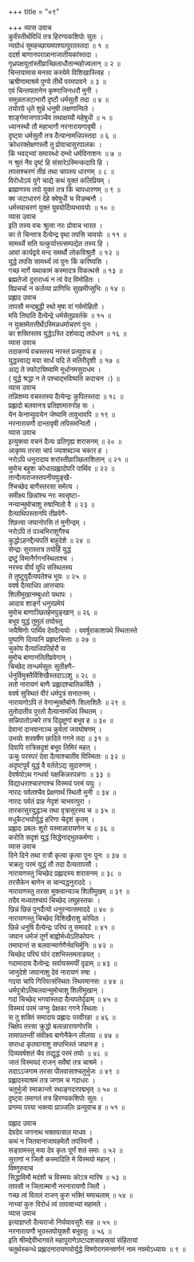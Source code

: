 +++
title = "०९"

+++
व्यास उवाच  
कुर्वंस्तीर्थविधिं तत्र हिरण्यकशिपोः सुतः ।  
न्यग्रोधं सुमहच्छायमपश्यत्पुरतस्तदा ॥ १ ॥  
ददर्श बाणानपरान्नानाजातीयकांस्तदा ।  
गृध्रपक्षयुतांस्तीव्राच्छिलाधौतान्महोज्वलान् ॥ २ ॥  
चिन्तयामास मनसा कस्येमे विशिखास्त्विह ।  
ऋषीणामाश्रमे पुण्ये तीर्थे परमपावने ॥ ३ ॥  
एवं चिन्तयतानेन कृष्णाजिनधरौ मुनी ।  
समुन्नतजटाभारौ दृष्टौ धर्मसुतौ तदा ॥ ४ ॥  
तयोरग्रे धृते शुभ्रे धनुषी लक्षणान्विते ।  
शार्ङ्गमाजगवञ्चैव तथाक्षय्यौ महेषुधी ॥ ५ ॥  
ध्यानस्थौ तौ महाभागौ नरनारायणावृषी ।  
दृष्ट्वा धर्मसुतौ तत्र दैत्यानामधिपस्तदा ॥ ६ ॥  
क्रोधरक्तेक्षणस्तौ तु प्रोवाचासुरपालकः ।  
किं भवद्‌भ्यां समारब्धो दम्भो धर्मविनाशनः ॥ ७ ॥  
न श्रुतं नैव दृष्टं हि संसारेऽस्मिन्कदापि हि ।  
तपसश्चरणं तीव्रं तथा चापस्य धारणम् ॥ ८ ॥  
विरोधोऽयं युगे चाद्ये कथं युक्तं कलिप्रियम् ।  
ब्राह्मणस्य तपो युक्तं तत्र किं चापधारणम् ॥ ९ ॥  
क्व जटाधारणं देहे क्वेषुधी च विडम्बनौ ।  
धर्मस्याचरणं युक्तं युवयोर्दिव्यभावयोः ॥ १० ॥  
व्यास उवाच  
इति तस्य वचः श्रुत्वा नरः प्रोवाच भारत ।  
का ते चिन्तात्र दैत्येन्द्र वृथा तपसि चावयोः ॥ ११ ॥  
सामर्थ्ये सति यत्कुर्यात्तत्सम्पद्येत तस्य हि ।  
आवां कार्यद्वये मन्द समर्थौ लोकविश्रुतौ ॥ १२ ॥  
युद्धे तपसि सामर्थ्यं त्वं पुनः किं करिष्यसि ।  
गच्छ मार्गे यथाकामं कस्मादत्र विकत्थसे ॥ १३ ॥  
ब्रह्मतेजो दुराराध्यं न त्वं वेद विमोहितः ।  
विप्रचर्चा न कर्तव्या प्राणिभिः सुखमीप्सुभिः ॥ १४ ॥  
प्रह्लाद उवाच  
तापसौ मन्दबुद्धी स्थो मृषा वां गर्वमोहितौ ।  
मयि तिष्ठति दैत्येन्द्रे धर्मसेतुप्रवर्तके ॥ १५ ॥  
न युक्तमेतत्तीर्थेऽस्मिन्नधर्माचरणं पुनः ।  
का शक्तिस्तव युद्धेऽस्ति दर्शयाद्य तपोधन ॥ १६ ॥  
व्यास उवाच  
तदाकर्ण्य वचस्तस्य नरस्तं प्रत्युवाच ह ।  
युद्धस्वाद्य मया सार्धं यदि ते मतिरीदृशी ॥ १७ ॥  
अद्य ते स्फोटयिष्यामि मूर्धानमसुराधम ।  
( युद्धे श्रद्धा न ते पश्चाद्‌भविष्यति कदाचन ।) ॥  
व्यास उवाच  
तन्निशम्य वचस्तस्य दैत्येन्द्रः कुपितस्तदा ॥ १८ ॥  
प्रह्लादो बलवानत्र प्रतिज्ञामारुरोह सः ।  
येन केनाप्युपायेन जेष्यामि तावुभावपि ॥ १९ ॥  
नरनारायणौ दान्तावृषी तपिसमन्वितौ ।  
व्यास उवाच  
इत्युक्त्वा वचनं दैत्यः प्रतिगृह्य शरासनम् ॥ २० ॥  
आकृष्य तरसा चापं ज्याशब्दञ्च चकार ह ।  
नरोऽपि धनुरादाय शरांस्तीव्राञ्छिलाशितान् ॥ २१ ॥  
मुमोच बहुशः कोधात्प्रह्लादोपरि पार्थिव ॥ २२ ॥  
तान्दैत्यराजस्तपनीयपुङ्खै-  
     श्चिच्छेद बाणैस्तरसा समेत्य ।  
समीक्ष्य छिन्नांश्च नरः स्वसृष्टा-  
     नन्यान्मुमोचाशु रुषान्वितो वै ॥ २३ ॥  
दैत्याथिपस्तानपि तीव्रवेगै-  
     श्छित्त्वा जघानोरसि तं मुनीन्द्रम् ।  
नरोऽपि तं पञ्चभिराशुगैश्च  
     कुद्धोऽहनद्दैत्यपतिं बाहुदेशे ॥ २४ ॥  
सेन्द्राः सुरास्तत्र तयोर्हि युद्धं  
     द्रष्टुं विमानैर्गगनस्थिताश्च ।  
नरस्य वीर्यं युधि संस्थितस्य  
     ते तुष्टुवुर्दैत्यपतेश्च भूयः ॥ २५ ॥  
ववर्ष दैत्याधिप आत्तचापः  
     शिलीमुखानम्बुधरो यथापः ।  
आदाय शार्ङ्ग धनुरप्रमेयं  
     मुमोच बाणाञ्छितहेमपुङ्खान् ॥ २६ ॥  
बभूव युद्धं तुमुलं तयोस्तु  
     जयैषिणोः पार्थिव देवदैत्ययोः ।
ववर्षुराकाशपथे स्थितास्ते  
     पुष्पाणि दिव्यानि प्रहृष्टचित्ताः ॥ २७ ॥  
चुकोप दैत्याधिपतिर्हरौ स  
     मुमोच बाणानतितीव्रवेगान् ।  
चिच्छेद तान्धर्मसुतः सुतीक्ष्णै-  
     र्धनुर्विमुक्तैर्विशिखैस्तदाऽऽशु ॥ २८ ॥  
ततो नारायणं बाणैः प्रह्लादश्चातिकर्षितैः ।  
ववर्ष सुस्थितं वीरं धर्मपुत्रं सनातनम् ।  
नारायणोऽपि तं वेगान्मुक्तैर्बाणैः शिलाशितैः ॥ २९ ॥  
तुतोदातीव पुरतो दैत्यानामधिपं स्थितम् ।  
सन्निपातोऽम्बरे तत्र दिदृक्षूणां बभूव ह ॥ ३० ॥  
देवानां दानवानाञ्च कुर्वतां जयघोषणम् ।  
उभयोः शरवर्षेण छादिते गगने तदा ॥ ३१ ॥  
दिवापि रात्रिसदृशं बभूव तिमिरं महत् ।  
ऊचुः परस्परं देवा दैत्याश्चातीव विस्मिताः ॥ ३२ ॥  
अदृष्टपूर्वं युद्धं वै वर्ततेऽद्य सुदारुणम् ।  
देवर्षयोऽथ गन्धर्वा यक्षकिन्नरपन्नगाः ॥ ३३ ॥  
विद्याधराश्चारणाश्च विस्मयं परमं ययुः ।  
नारदः पर्वतश्चैव प्रेक्षणार्थं स्थितौ मुनी ॥ ३४ ॥  
नारदः पर्वतं प्राह नेदृशं चाभवत्पुरा ।  
तारकासुरयुद्धञ्च तथा वृत्रासुरस्य च ॥ ३५ ॥  
मधुकैटभयोर्युद्धं हरिणा चेदृशं कृतम् ।  
प्रह्लादः प्रबलः शूरो यस्मान्नारायणेन च ॥ ३६ ॥  
करोति सदृशं युद्धं सिद्धेनाद्‌भुतकर्मणा ।  
व्यास उवाच  
दिने दिने तथा रात्रौ कृत्वा कृत्वा पुनः पुनः ॥ ३७ ॥  
चक्रतुः परमं युद्धं तौ तदा दैत्यतापसौ ।  
नारायणस्तु चिच्छेद प्रह्लादस्य शरासनम् ॥ ३८ ॥  
तरसैकेन बाणेन स चान्यद्धनुराददे ।  
नारायणस्तु तरसा मुक्त्वान्यञ्च शिलीमुखम् ॥ ३९ ॥  
तदैव मध्यतश्चापं चिच्छेद लघुहस्तकः ।  
छिन्नं छिन्नं पुनर्दैत्यो धनुरन्यत्समाददे ॥ ४० ॥  
नारायणस्तु चिच्छेद विशिखैराशु कोपितः ।  
छिन्ने धनुषि दैत्येन्द्रः परिघं तु समाददे ॥ ४१ ॥  
जघान धर्मजं तूर्णं बाह्वोर्मध्येऽतिकोपनः ।  
तमायान्तं स बलवान्मार्गणैर्नवभिर्मुनिः ॥ ४२ ॥  
चिच्छेद परिघं घोरं दशभिस्तमताडयत् ।  
गदामादाय दैत्येन्द्रः सर्वायसमयीं दृढाम् ॥ ४३ ॥  
जानुदेशे जघानाशु देवं नारायणं रुषा ।  
गदया चापि गिरिवत्संस्थितः स्थिरमानसः ॥ ४४ ॥  
धर्मपुत्रोऽतिबलवान्मुमोचाशु शिलीमुखान् ।  
गदां चिच्छेद भगवांस्तदा दैत्यपतेर्दृढाम् ॥ ४५ ॥  
विस्मयं परमं जग्मुः प्रेक्षका गगने स्थिताः ।  
स तु शक्तिं समादाय प्रह्लादः परवीरहा ॥ ४६ ॥  
चिक्षेप तरसा क्रुद्धो बलान्नारायणोरसि ।  
तामापतन्तीं संवीक्ष्य बाणेनैकेन लीलया ॥ ४७ ॥  
सप्तधा कृतवानाशु सप्तभिस्तं जघान ह ।  
दिव्यवर्षशतं चैव तद्युद्धं परमं तयोः ॥ ४८ ॥  
जातं विस्मयदं राजन् सर्वेषां तत्र चाश्रमे ।  
तदाऽऽजगाम तरसा पीतवासाश्चतुर्भुजः ॥ ४९ ॥  
प्रह्लादस्याश्रमं तत्र जगाम च गदाधरः ।  
चतुर्भुजो रमाकान्तो रथाङ्गदरपद्मभृत् ॥ ५० ॥  
दृष्ट्वा तमागतं तत्र हिरण्यकशिपोः सुतः ।  
प्रणम्य परया भक्त्या प्राञ्जलिः प्रत्युवाच ह ॥ ५१ ॥  
  
प्रह्लाद उवाच  
देवदेव जगनाथ भक्तवत्सल माधव ।  
कथं न जितवानाजावहमेतौ तपस्विनौ ।  
सङ्ग्रामस्तु मया देव कृतः पूर्णं शतं समाः ॥ ५२ ॥  
सुराणां न जितौ कस्मादिति मे विस्मयो महान् ।  
विष्णुरुवाच  
सिद्धाविमौ मदंशौ च विस्मयः कोऽत्र मारिष ॥ ५३ ॥  
तापसौ न जितात्मानौ नरनारायणौ जितौ ।  
गच्छ त्वं वितलं राजन् कुरु भक्तिं ममाचलाम् ॥ ५४ ॥  
नाभ्यां कुरु विरोधं त्वं तापसाभ्यां महामते ।  
व्यास उवाच  
इत्याज्ञप्तो दैत्यराजो निर्ययावसुरैः सह ॥ ५५ ॥  
नरनारायणौ भूयस्तपोयुक्तौ बभूवतुः ॥ ५६ ॥  
इति श्रीमद्देवीभागवते महापुराणेऽष्टादशसाहस्र्यां संहितायां  
चतुर्थस्कन्धे प्रह्लादनारायणयोर्युद्धे विष्णोरागमनवर्णनं नाम नवमोऽध्यायः ॥ ९ ॥

